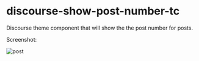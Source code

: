 # discourse-show-post-number-tc
Discourse theme component that will show the the post number for posts.

Screenshot:

![post](screenshot/post2.png)
